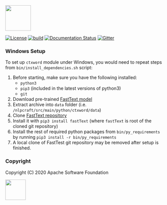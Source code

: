 <!--
 Licensed to the Apache Software Foundation (ASF) under one or more
 contributor license agreements.  See the NOTICE file distributed with
 this work for additional information regarding copyright ownership.
 The ASF licenses this file to You under the Apache License, Version 2.0
 (the "License"); you may not use this file except in compliance with
 the License.  You may obtain a copy of the License at

      http://www.apache.org/licenses/LICENSE-2.0

 Unless required by applicable law or agreed to in writing, software
 distributed under the License is distributed on an "AS IS" BASIS,
 WITHOUT WARRANTIES OR CONDITIONS OF ANY KIND, either express or implied.
 See the License for the specific language governing permissions and
 limitations under the License.
-->

<img src="https://nlpcraft.apache.org/images/nlpcraft_logo_black.gif" height="80px">
<br>

[![License](https://img.shields.io/badge/license-Apache%202-blue.svg)](https://raw.githubusercontent.com/apache/opennlp/master/LICENSE)
[![build](https://github.com/apache/incubator-nlpcraft/workflows/build/badge.svg)](https://github.com/apache/incubator-nlpcraft/actions)
[![Documentation Status](https://img.shields.io/:docs-latest-green.svg)](https://nlpcraft.apache.org/docs.html)
[![Gitter](https://badges.gitter.im/apache-nlpcraft/community.svg)](https://gitter.im/apache-nlpcraft/community)

### Windows Setup
To set up `ctxword` module under Windows, you would need to repeat steps from `bin/install_dependencies.sh` script:
 1. Before starting, make sure you have the following installed:
    - `python3`
    - `pip3` (included in the latest versions of python3)
    - `git`
 2. Download pre-trained [FastText model](https://dl.fbaipublicfiles.com/fasttext/vectors-crawl/cc.en.300.bin.gz)
 3. Extract archive into `data` folder (i.e. `/nlpcraft/src/main/python/ctxword/data`)
 4. Clone [FastText repository](https://github.com/facebookresearch/fastText.git)
 5. Install it with `pip3 install fastText` (where `fastText` is root of the cloned git repository)
 6. Install the rest of required python packages from `bin/py_requirements` by running `pip3 install -r bin/py_requirements`  
 7. A local clone of FastTest git repository may be removed after setup is finished.
 
 ### Copyright
 Copyright (C) 2020 Apache Software Foundation
 
 <img src="https://www.apache.org/img/ASF20thAnniversary.jpg" height="64px"> 

